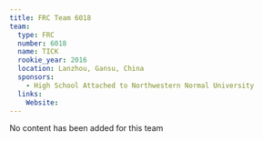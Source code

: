 ```yaml
---
title: FRC Team 6018
team:
  type: FRC
  number: 6018
  name: TICK
  rookie_year: 2016
  location: Lanzhou, Gansu, China
  sponsors:
    - High School Attached to Northwestern Normal University
  links:
    Website: 
---
```

No content has been added for this team